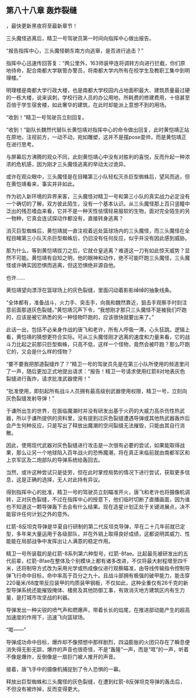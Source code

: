 ## 第八十八章 轰炸裂缝
，最快更新黑夜将至最新章节！

三头魔怪逃离后，精卫一号驾驶员第一时间向指挥中心做出报告。

“报告指挥中心，三头魔怪朝东南方向逃窜，是否进行追击？”

指挥中心迅速传回答复：“两公里外，163师装甲连将调转方向进行拦截，你们原地待命，配合南都大学联管办警员，将南都大学内所有在校学生及教职工集中到明理楼。”

明理楼是南都大学行政大楼，也是南都大学校园内占地面积最大、建筑质量最过硬的一栋大楼，说来讽刺，学校行政人员的办公用地，所耗费的修建费用，十倍甚至百倍于学生宿舍楼，如此奢华的建筑，在此时却能派上意想不到的用场。

“收到！”精卫一号驾驶员立刻回复。

“收到！”副队长魏然代替队长黄恺靖对指挥中心的命令做出回复，此时黄恺靖正站在原地，注视前方，一动不动，宛如雕塑，这并不是摆pose耍帅，而是黄恺靖正在进行思考。

与屏幕后方沸腾的观众不同，此刻黄恺靖心中没有对胜利的喜悦，反而升起一种浓浓的危机感，因为刚才三头魔怪逃离的举动太过诡异。

或许在观众眼中，三头魔怪是在目睹第三小队轻松灭杀巨型蜘蛛后，望风而逃，但在黄恺靖看来，事实并非如此。

作为初入新环境的异界来客，三头魔怪对精卫一号和第三小队的真实战力必定没有一个确切的了解，双方彼此陌生，没有一个基本认识。从三头魔怪那上百只竖瞳中泛出的残忍嗜血来看，它并不是一种天性怯懦轻易服软的生物，面对完全陌生的另一物种，它真会连试探动作都没有，直接转身逃离？

消灭巨型蜘蛛后，黄恺靖就一直注视着远处篮球场内的三头魔怪，而三头魔怪在全程目睹第三小队灭杀巨型蜘蛛后，仍旧没有任何反应，似乎并没有因此感到威胁。

那为什么，等到黄恺靖拔刀之后，它就仓皇逃离？难道这一刀有如此惊天威势？显然不可能。黄恺靖有自知之明，他的眼神和动作，绝不可能吓跑三头魔怪，三头魔怪或许确实因恐惧而逃离，但这恐惧绝非源自他。

也许……

黄恺靖望向漂浮在篮球场上的灰色裂缝，里面闪动着影影绰绰的抽象线条。

“全体都有，准备战斗，火力手、突击手，向我和魏然靠近，狙击手观察手时刻注意前面那道灰色裂缝。”黄恺靖沉声下令，“我想刚才那只三头魔怪不是被我们吓跑的，应该是被它熟悉的另一种怪物吓跑的，应该很快就要出来了。”

此话一出，包括不必亲身作战的唐飞和老许，所有人呼吸一滞，心头狂跳。逻辑上看，黄恺靖的猜想更符合实际。可从三头魔怪刚才逃离的速度和力量来看，它的战斗力比起之前那只巨型蜘蛛，只高不低，这样一个怪物，竟然会被吓跑？那么吓跑它的，又会是什么样的怪物？

“要不要我把那道裂缝炸了？”精卫一号的驾驶员先是在第三小队所使用的频道里问了一声，随后更加正式地提出请求：“报告！精卫一号请求使用红箭8对地表灰色裂缝进行轰炸，请求批准武器使用！”

“批准使用，即刻起所有战斗人员拥有最高级别武器使用权限，精卫一号，立刻向灰色裂缝发射导弹！”

于谦所出生的世界，在面临魔潮时并没有研发出基于火药的大威力高杀伤性热武器，所以于谦所提供的资料里，没有提到过灰色裂缝遭遇导弹或其他热武器轰炸后会产生何种反应，只是写出了释放出魔潮的空间裂缝无法摧毁，只能由其自行消散。

因此，使用现代武器对灰色裂缝进行攻击是一次很有必要的尝试，如果能取得战果，那么让另一个地球陷入百年战火的恐怖魔潮，将在真正来临前就由南都军区和上京军区及二炮部队的导弹系统给轰回去。

当然，或许这种尝试只是徒劳，但在此时掌控局势的情况下进行尝试，获取更多信息，这是正确的选择，无人对此持有异议。

得到指挥中心的批准，精卫一号的驾驶员立刻瞄准开火，唐飞和老许也将摄像机调转，正对灰色裂缝，不过在指挥中心的授意下，他们临时切断了直播画面，因为谁也不知道这一颗导弹轰下去会有什么结果。现在造星计划正处于关键进展点，决不能容许任何计划之外的意外。

红箭-8反坦克导弹是华夏自行研制的第二代反坦克导弹，早在二十几年前就已定型，多年来大量运用于各级部队，并在外销上取得良好成绩，这都说明其威力、性能能在局部战争中发挥出让人满意的稳定作用。

精卫一号所装载的是红箭-8系列第六种型号，红箭-8fae。比起最先被研发出的五代前辈，红箭-8fae在整体及个别模块上都有诸多改进，不仅将最大射程增至四千米，还将制导方式改为采用光学或热成像仪进行观察瞄准，由导线传输指令控制导弹飞行命中目标，命中率高于百分之九十。且战斗部拥有极强的破甲能力，能击穿220毫米/68度带反应装甲的均质装甲钢板，不仅如此，这种全重仅有26千克的新型导弹系统还能摧毁掩体、楼房及其他防御工事，有效消灭地方建筑区内有生力量，是打城市攻坚战的利器。

导弹发出一种尖锐的喷气声和燃爆声，带着长长的焰尾，在推进部动能产生的超高加速度的作用下，迅速飞向篮球场。

“哐――”

导弹成功命中目标，爆炸却不像预想中那样剧烈，四溢膨胀的火团只存在了瞬息便消失得无影无踪，爆炸的声音也很奇怪，不是“轰隆”一声，而是“哐”的一声，听着不像是爆炸，反倒像是一扇巨门被人推开的声音。

接着，唐飞手中的摄像机捕捉到了令人恐惧的一幕。

释放出巨型蜘蛛和三头魔怪的灰色裂缝，在遭到红箭-8反弹坦克导弹的轰击后，不但没有被炸掉，反而变得更大。

